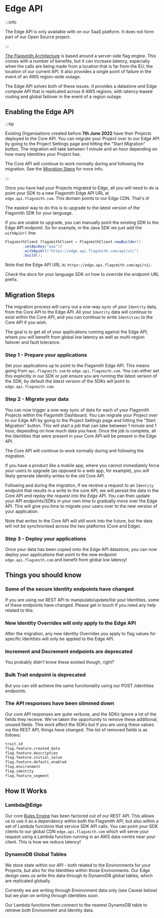 # Edge API

:::info

The Edge API is only available with on our SaaS platform. It does not form part of our Open Source project.

:::

[The Flagsmith Architecture](/guides-and-examples/integration-approaches#flags-are-evaluated-server-side) is based
around a server-side flag engine. This comes with a number of benefits, but it can increase latency, especially when the
calls are being made from a location that is far from the EU; the location of our current API. It also provides a single
point of failure in the event of an AWS region-wide outage.

The Edge API solves both of these issues. It provides a datastore and Edge compute API that is replicated across 8 AWS
regions, with latency-based routing and global failover in the event of a region outage.

## Enabling the Edge API

:::tip

Existing Organisations created before **7th June 2022** have their Projects deployed to the Core API. You can migrate
your Project over to our Edge API by going to the Project Settings page and hitting the "Start Migration" button. The
migration will take between 1 minute and an hour depending on how many Identities your Project has.

The Core API will continue to work normally during and following the migration. See the
[Migration Steps](#migration-steps) for more info.

:::

Once you have had your Projects migrated to Edge, all you will need to do is point your SDK to a new Flagsmith Edge API
URL at `edge.api.flagsmith.com`. This domain points to our Edge CDN. That's it!

The easiest way to do this is to upgrade to the latest version of the Flagsmith SDK for your language.

If you are unable to upgrade, you can manually point the existing SDK to the Edge API endpoint. So for example, in the
Java SDK we just add the `withApiUrl` line:

```java
FlagsmithClient flagsmithClient = FlagsmithClient.newBuilder()
        .setApiKey("aaa"))
        .withApiUrl("https://edge.api.flagsmith.com/api/v1/")
        .build();
```

Note that the Edge API URL is: `https://edge.api.flagsmith.com/api/v1/`.

Check the docs for your language SDK on how to override the endpoint URL prefix.

## Migration Steps

The migration process will carry out a one-way sync of your `Identity` data, from the Core API to the Edge API. All your
`Identity` data will continue to exist within the Core API, and you can continue to write `Identities` to the Core API
if you wish.

The goal is to get all of your applications running against the Edge API, where you will benefit from global low latency
as well as multi-region failover and fault tolerance.

### Step 1 - Prepare your applications

Set your applications up to point to the Flagsmith Edge API. This means going from `api.flagsmith.com` to
`edge.api.flagsmith.com`. You can either set this explicitly in our SDK or just ensure you are running the latest
version of the SDK; by default the _latest version_ of the SDKs will point to `edge.api.flagsmith.com`.

### Step 2 - Migrate your data

You can now trigger a one-way sync of data for each of your Flagsmith Projects within the Flagsmith Dashboard. You can
migrate your Project over to our Edge API by going to the Project Settings page and hitting the "Start Migration"
button. This will start a job that can take between 1 minute and 1 hour, depending on how much data you have. Once the
job is complete, all the Identities that were present in your Core API will be present in the Edge API.

The Core API will continue to work normally during and following the migration.

If you have a product like a mobile app, where you cannot immediately force your users to upgrade (as opposed to a web
app, for example), you will likely generate Identity writes to the old Core API.

Following and during the migration, if we receive a request to an `Identity` endpoint that results in a write to the
core API, we will persist the data in the Core API _and replay the request into the Edge API_. You can then update your
API endpoints/SDKs in your own time to gradually move over the Edge API. This will give you time to migrate your users
over to the new version of your application.

Note that writes to the Core API will still work into the future, but the data will not be synchronised across the two
platforms (Core and Edge).

### Step 3 - Deploy your applications

Once your data has been copied onto the Edge API datastore, you can now deploy your applications that point to the new
endpoint `edge.api.flagsmith.com` and benefit from global low latency!

## Things you should know

### Some of the secure Identity endpoints have changed

If you are using our REST API to manipulate/update/list your Identities, some of these endpoints have changed. Please
get in touch if you need any help related to this.

### New Identity Overrides will only apply to the Edge API

After the migration, any new Identity Overrides you apply to flag values for specific Identities will only be applied to
the Edge API.

### Increment and Decrement endpoints are deprecated

You probably didn't know these existed though, right?

### Bulk Trait endpoint is deprecated

But you can still achieve the same functionality using our POST /identities endpoints.

### The API responses have been slimmed down

Our core API responses are quite verbose, and the SDKs ignore a lot of the fields they receive. We've taken the
opportunity to remove these additional, unused fields. This wont affect the SDKs but if you are using these values via
the REST API, things have changed. The list of removed fields is as follows:

```txt
trait.id
flag.feature.created_data
flag.feature.description
flag.feature.initial_value
flag.feature.default_enabled
flag.environment
flag.identity
flag.feature_segment
```

## How It Works

### Lambda@Edge

Our core [Rules Engine](https://github.com/Flagsmith/flagsmith-engine) has been factored out of our REST API. This
allows us to use it as a dependency within both the Flagsmith API, but also within a set of Lambda functions that
service SDK API calls. You can point your SDK clients to our global CDN `edge.api.flagsmith.com` which will serve your
request using a Lambda function running in an AWS data-centre near your client. This is how we reduce latency!

### DynamoDB Global Tables

We store state within our API - both related to the Environments for your Projects, but also for the Identities within
those Environments. Our Edge design sees us write this data through to DynamoDB global tables, which are replicated
globally.

Currently we are writing through Environment data only (see Caveat below) but we plan on writing through Identities
soon.

Our Lambda functions then connect to the nearest DynamoDB table to retrieve both Environment and Identity data.
